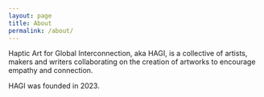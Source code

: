 ```yaml
---
layout: page
title: About
permalink: /about/
---
```

Haptic Art for Global Interconnection, aka HAGI, is a collective of artists, makers and writers collaborating on the creation of artworks to encourage empathy and connection.

HAGI was founded in 2023.